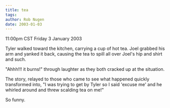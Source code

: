 ```yaml
---
title: tea
tags: 
author: Rob Nugen
date: 2003-01-03
---
```


<p class=date>11:00pm CST Friday 3 January 2003</p>

<p>Tyler walked toward the kitchen, carrying a cup of hot tea.  Joel
grabbed his arm and yanked it back, causing the tea to spill all over
Joel's hip and shirt and such.</p>

<p>"Ahhh!!!  it burns!" through laughter as they both cracked up at
the situation.</p>

<p>The story, relayed to those who came to see what happened quickly
transformed into, "I was trying to get by Tyler so I said 'excuse me'
and he whirled around and threw scalding tea on me!"</p>

<p>So funny.</p>
